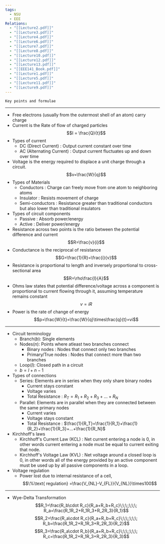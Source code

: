 ```yaml
---
tags:
  - NSU
  - EEE
Relations:
  - "[[Lecture2.pdf]]"
  - "[[Lecture3.pdf]]"
  - "[[Lecture4.pdf]]"
  - "[[Lecture6.pdf]]"
  - "[[Lecture7.pdf]]"
  - "[[Lecture8.pdf]]"
  - "[[Lecture10.pdf]]"
  - "[[Lecture12.pdf]]"
  - "[[Lecture13.pdf]]"
  - "[[EEE141_Book.pdf]]"
  - "[[Lecture1.pdf]]"
  - "[[Lecture5.pdf]]"
  - "[[Lecture11.pdf]]"
  - "[[Lecture9.pdf]]"
---
```


`Key points and formulae`

---

- Free electrons (usually from the outermost shell of an atom) carry charge
- Current is the Rate of flow of charged particles $$I = \frac{Q}{t}$$
- Types of current
	- DC (Direct Current) : Output current constant over time
	- AC (Alternating Current) : Output current fluctuates up and down over time
- Voltage is the energy required to displace a unit charge through a circuit.
 $$v=\frac{W}{q}$$
- Types of Materials 
	- Conductors : Charge can freely move from one atom to neighboring atoms
	- Insulator : Resists movement of charge
	- Semi-conductors : Resistance greater than traditional conductors but also lower than traditional insulators 
- Types of circuit components
	- Passive : Absorb power/energy
	- Active : Deliver power/energy
- Resistance across two points is the ratio between the potential difference and current$$R=\frac{v}{i}$$
- Conductance is the reciprocal of resistance$$G=\frac{1}{R}=\frac{i}{v}$$
- Resistance is proportional to length and inversely proportional to cross-sectional area$$R=\rho\frac{l}{A}$$
- Ohms law states that potential difference/voltage across a component is proportional to current flowing through it, assuming temperature remains constant$$v=iR$$
- Power is the rate of change of energy$$p=\frac{W}{t}=\frac{W}{q}\times\frac{q}{t}=vi$$
---

- Circuit terminology
	- Branch$(b)$: Single elements
	- Nodes$(n)$: Points where atleast two branches connect
		- Binary nodes : Nodes that connect only two branches
		- Primary/True nodes : Nodes that connect more than two branches
	- Loop$(l)$: Closed path in a circuit
	- $b=l+n-1$
- Types of connections
	- Series: Elements are in series when they only share binary nodes
		- Current stays constant 
		- Voltage varies
		- Total Resistance : $R_T = R_1 + R_2 + R_3+ ... +R_N$
	- Parallel: Elements are in parallel when they are connected between the same primary nodes
		- Current varies
		- Voltage stays constant
		- Total Resistance : $\frac{1}{R_T}=\frac{1}{R_1}+\frac{1}{R_2}+\frac{1}{R_3}+...+\frac{1}{R_N}$
- Kirchhoff's laws
	- Kirchhoff's Current Law (KCL) : Net current entering a node is $0$, in other words current entering a node must be equal to current exiting that node.
	- Kirchhoff's Voltage Law (KVL) : Net voltage around a closed loop is 0, in other words all of the energy provided by an active component must be used up by all passive components in a loop.  
- Voltage regulation
	- Power lost due to internal resistance of a cell,$$\%\text{ regulation} =\frac{V_{NL}-V_{FL}}{V_{NL}}\times100$$
$$$$
---
- Wye-Delta Transformation
$$R_1=\frac{R_b\cdot R_c}{R_a+R_b+R_c}\;\;\;;\;\;\; R_a=\frac{R_1R_2+R_1R_3+R_2R_3}{R_1}$$
$$R_2=\frac{R_a\cdot R_c}{R_a+R_b+R_c}\;\;\;;\;\;\; R_b=\frac{R_1R_2+R_1R_3+R_2R_3}{R_2}$$
$$R_3=\frac{R_a\cdot R_b}{R_a+R_b+R_c}\;\;\;;\;\;\; R_c=\frac{R_1R_2+R_1R_3+R_2R_3}{R_3}$$
